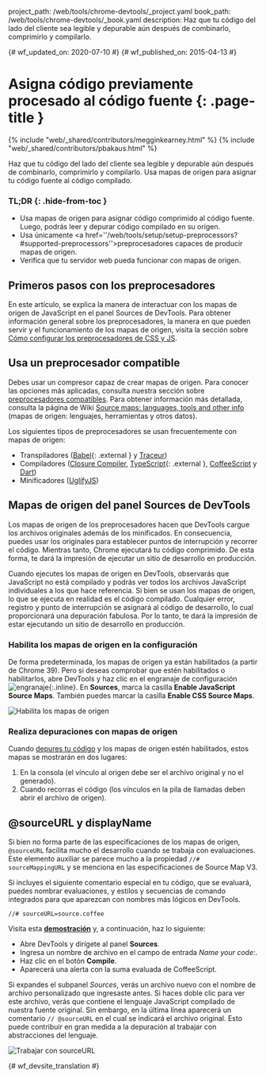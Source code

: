 project_path: /web/tools/chrome-devtools/_project.yaml
book_path: /web/tools/chrome-devtools/_book.yaml
description: Haz que tu código del lado del cliente sea legible y depurable aún después de combinarlo, comprimirlo y compilarlo.

{# wf_updated_on: 2020-07-10 #}
{# wf_published_on: 2015-04-13 #}

# Asigna código previamente procesado al código fuente {: .page-title }

{% include "web/_shared/contributors/megginkearney.html" %}
{% include "web/_shared/contributors/pbakaus.html" %}

Haz que tu código del lado del cliente sea legible y depurable aún después de combinarlo, comprimirlo y compilarlo. Usa mapas de origen para asignar tu código fuente al código compilado.


### TL;DR {: .hide-from-toc }
- Usa mapas de origen para asignar código comprimido al código fuente. Luego, podrás leer y depurar código compilado en su origen.
- Usa únicamente <a href=''/web/tools/setup/setup-preprocessors?#supported-preprocessors''>preprocesadores capaces de producir mapas de origen</a>.
- Verifica que tu servidor web pueda funcionar con mapas de origen.


## Primeros pasos con los preprocesadores

En este artículo, se explica la manera de interactuar con los mapas de origen de JavaScript en el panel Sources de DevTools. Para obtener información general sobre los preprocesadores, la manera en que pueden servir y el funcionamiento de los mapas de origen, visita la sección sobre [Cómo configurar los preprocesadores de CSS y JS](/web/tools/setup/setup-preprocessors?#debugging-and-editing-preprocessed-content).

## Usa un preprocesador compatible

Debes usar un compresor capaz de crear mapas de origen. Para conocer las opciones más aplicadas, consulta nuestra sección sobre [preprocesadores compatibles](/web/tools/setup/setup-preprocessors?#supported-preprocessors). Para obtener información más detallada, consulta la página de Wiki [Source maps: languages, tools and other info](https://github.com/ryanseddon/source-map/wiki/Source-maps:-languages,-tools-and-other-info) (mapas de origen: lenguajes, herramientas y otros datos).

Los siguientes tipos de preprocesadores se usan frecuentemente con mapas de origen:

* Transpiladores ([Babel](https://babeljs.io/){: .external } y [Traceur](https://github.com/google/traceur-compiler/wiki/Getting-Started))
* Compiladores ([Closure Compiler](https://github.com/google/closure-compiler), [TypeScript](http://www.typescriptlang.org/){: .external }, [CoffeeScript](http://coffeescript.org) y [Dart](https://www.dartlang.org))
* Minificadores ([UglifyJS](https://github.com/mishoo/UglifyJS))

## Mapas de origen del panel Sources de DevTools

Los mapas de origen de los preprocesadores hacen que DevTools cargue los archivos originales además de los minificados. En consecuencia, puedes usar los originales para establecer puntos de interrupción y recorrer el código. Mientras tanto, Chrome ejecutará tu código comprimido. De esta forma, te dará la impresión de ejecutar un sitio de desarrollo en producción.

Cuando ejecutes los mapas de origen en DevTools, observarás que JavaScript no está compilado y podrás ver todos los archivos JavaScript individuales a los que hace referencia. Si bien se usan los mapas de origen, lo que se ejecuta en realidad es el código compilado. Cualquier error, registro y punto de interrupción se asignará al código de desarrollo, lo cual proporcionará una depuración fabulosa. Por lo tanto, te dará la impresión de estar ejecutando un sitio de desarrollo en producción.

### Habilita los mapas de origen en la configuración

De forma predeterminada, los mapas de origen ya están habilitados (a partir de Chrome 39). Pero si deseas comprobar que estén habilitados o habilitarlos, abre DevTools y haz clic en el engranaje de configuración ![engranaje](imgs/gear.png){:.inline}. En **Sources**, marca la casilla **Enable JavaScript Source Maps**. También puedes marcar la casilla **Enable CSS Source Maps**.

![Habilita los mapas de origen](imgs/source-maps.jpg)

### Realiza depuraciones con mapas de origen

Cuando [depures tu código](/web/tools/chrome-devtools/debug/breakpoints/step-code) y los mapas de origen estén habilitados, estos mapas se mostrarán en dos lugares:

1. En la consola (el vínculo al origen debe ser el archivo original y no el generado).
2. Cuando recorras el código (los vínculos en la pila de llamadas deben abrir el archivo de origen).

## @sourceURL y displayName

Si bien no forma parte de las especificaciones de los mapas de origen, `@sourceURL` facilita mucho el desarrollo cuando se trabaja con evaluaciones. Este elemento auxiliar se parece mucho a la propiedad `//# sourceMappingURL` y se menciona en las especificaciones de Source Map V3.

Si incluyes el siguiente comentario especial en tu código, que se evaluará, puedes nombrar evaluaciones, y estilos y secuencias de comando integrados para que aparezcan con nombres más lógicos en DevTools.

`//# sourceURL=source.coffee`

Visita esta
**[demostración](http://www.thecssninja.com/demo/source_mapping/compile.html)** y, a continuación, haz lo siguiente:

* Abre DevTools y dirígete al panel **Sources**.
* Ingresa un nombre de archivo en el campo de entrada _Name your code:_.
* Haz clic en el botón **Compile**.
* Aparecerá una alerta con la suma evaluada de CoffeeScript.

Si expandes el subpanel _Sources_, verás un archivo nuevo con el nombre de archivo personalizado que ingresaste antes. Si haces doble clic para ver este archivo, verás que contiene el lenguaje JavaScript compilado de nuestra fuente original. Sin embargo, en la última línea aparecerá un comentario `// @sourceURL` en el cual se indicará el archivo original. Esto puede contribuir en gran medida a la depuración al trabajar con abstracciones del lenguaje.

![Trabajar con sourceURL](imgs/coffeescript.jpg)




{# wf_devsite_translation #}
